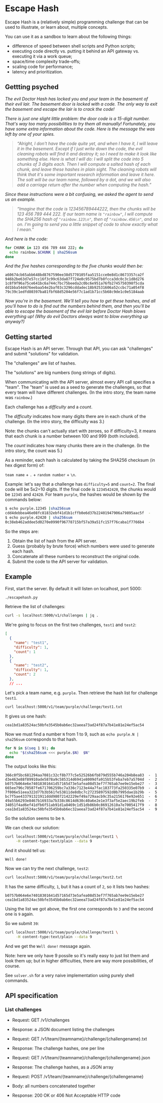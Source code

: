 # Escape Hash

Escape Hash is a (relatively simple) programming challenge that can be used to illustrate, or learn about, multiple concepts.

You can use it as a sandbox to learn about the following things:
- difference of speed between shell scripts and Python scripts;
- executing code directly vs. putting it behind an API gateway vs. executing it via a work queue;
- space/time complexity trade-offs;
- scaling code for performance;
- latency and prioritization.

## Gettting psyched

*The evil Doctor Hash has locked you and your team in the basement of their evil lair. The basement door is locked with a code. The only way to exit the basement and escape the lair is to crack the code!*

*There is just one slight little problem: the door code is a 15-digit number. That's way too many possibilities to try them all manually! Fortunately, you have some extra information about the code. Here is the message the was left by one of your spies.*

> *“Alright, I don't have the code quite yet, and when I have it, I will leave it in the basement. Except if I just write down the code, the evil cleaning robots will find it and destroy it; so I need to make it look like something else. Here is what I will do: I will split the code into 5 chunks of 3 digits each. Then I will compute a salted hash of each chunk, and leave these hashes in plain sight. The cleaning robots will think that it's some important research information and leave it here. The salt will be our team name, followed by a dot, and we will also add a carriage return after the number when computing the hash.”*

*Since these instructions were a bit confusing, we asked the agent to send us an example.*

> *“Imagine that the code is 123456789444222, then the chunks will be 123 456 789 444 222. If our team name is `"rainbow"`, I will compute the SHA256 hash of `"rainbow.123\n"`, then of `"rainbow.456\n"`, and so on. I'm going to send you a little snippet of code to show exactly what I mean.”*

*And here is the code:*

```bash
for CHUNK in 123 456 789 444 222; do
  echo rainbow.$CHUNK | sha256sum
done
```

*And the five hashes corresponding to the five chunks would then be:*

```
a60674cb65abb648bd8767590ee38d5770105faa5151cce0e8d1c8673357ca2f
946b2be63d7e57cc16f3c99c63da87f724e0c9575bd7b8fcca3dc0c3c1d8d276
1c8f9f96a75ce641bc6a744c7bc75beeda2c0bc6e951a76fb2745750398f5cda
dd1bba54d476eebaa54e2baf03c3296cddadec18b92531606a52ccbc71a054f8
79c39c1edfd80397ba81fbf68d5204e56f7c1ad1b71cc5b68c9de1c0e5184aab
```

*Now you're in the basement. We'll tell you how to get these hashes, and all you'll have to do is find out the numbers behind them, and then you'll be able to escape the basement of the evil lair before Doctor Hash blows everything up! (Why do evil Doctors always want to blow everything up anyway?)*

## Getting started

Escape Hash is an API server. Through that API, you can ask "challenges" and submit "solutions" for validation.

The "challenges" are list of hashes.

The "solutions" are big numbers (long strings of digits).

When communicating with the API server, almost every API call specifies a "team". The "team" is used as a seed to generate the challenges, so that every team will have different challenges. (In the intro story, the team name was `rainbow`.)

Each challenge has a *difficulty* and a *count*.

The *difficulty* indicates how many digits there are in each chunk of the challenge. (In the intro story, the difficulty was 3.)

Note: the chunks can't actually start with zeroes, so if difficulty=3, it means that each chunk is a number between 100 and 999 (both included).

The *count* indicates how many chunks there are in the challenge. (In the intro story, the count was 5.)

As a reminder, each hash is calculated by taking the SHA256 checksum (in hex digest form) of:

`team name` + `.` + `random number` + `\n`.


Example: let's say that a challenge has `difficulty=5` and `count=2`. The final code will be 5x2=10 digits. If the final code is `1234542420`, the chunks would be `12345` and `42420`. For team `purple`, the hashes would be shown by the commands below:

```bash
$ echo purple.12345 |sha256sum 
cdd4debbea46e08fc81832ebf41d1b1cffb0e6d37b22401947906a79895aac5f  -
$ echo purple.42420 | sha256sum 
0c38eb462addee5d0270e0990f96778715bf57a39a51fc157f76caba1f7766b4  -
```

So the steps are:

1. Obtain the list of hash from the API server.
2. Guess (probably by brute force) which numbers were used to generate each hash.
3. Concatenate all these numbers to reconstruct the original code.
4. Submit the code to the API server for validation.


## Example

First, start the server. By default it will listen on localhost, port 5000:

```bash
./escapehash.py
```

Retrieve the list of challenges:

```bash
curl -s localhost:5000/v1/challenges | jq .
```

We're going to focus on the first two challenges, `test1` and `test2`:

```json
[
  {
    "name": "test1",
    "difficulty": 1,
    "count": 1
  },
  {
    "name": "test2",
    "difficulty": 1,
    "count": 2
  },
  // ...
```

Let's pick a team name, e.g. `purple`. Then retrieve the hash list for challenge `test1`.

```bash
curl localhost:5000/v1/team/purple/challenge/test1.txt
```

It gives us one hash:

```
cea1bd1a83524ac50bfe3545b0ab6ec32aeea73ad24f87a7b41e81e24ef5ac54
```

Now we must find a number `N` from 1 to 9, such as `echo purple.N | sha256sum` corresponds to that hash.

```bash
for N in $(seq 1 9); do
  echo "$(sha256sum <<< purple.$N)  $N"
done
```

The output looks like this:
```
366c0f5bc681294aa7081c32cf8b777c5e52526b6fb879d555b746a204b8ea83  -  1
d3e463e88f89910ade5878a9c585314d6941e8009dfa915b53feba7eb7a5704d  -  2
b0757b064e6e74018301641d57165d73e5afea08d53ef7f765ab7ee9e15ebe27  -  3
665ee796c70587fe671706259bc7a336c7123e44a7fac183773fa250335e07b9  -  4
7f006e51eea322d77b3b561fe53811de8dbc7c27235897592d0b7995dae1b29b  -  5
bc7f5ae433791321911ddd98072142229ef49a729aacb9c35a2156176e92e651  -  6
49a55b6293e8467b16933a7b338c8614d630c40a6e2e1e3f3af5e2aec19b2feb  -  7
34051f4ad6ef41dfb6f51ab91d1a8469c1d51db86b0c86912610a7e7005417f9  -  8
cea1bd1a83524ac50bfe3545b0ab6ec32aeea73ad24f87a7b41e81e24ef5ac54  -  9
```

So the solution seems to be `9`.

We can check our solution:

```bash
curl localhost:5000/v1/team/purple/challenge/test1 \
     -H content-type:text/plain --data 9
```

And it should tell us:

```
Well done!
```

Now we can try the next challenge, `test2`:

```bash
curl localhost:5000/v1/team/purple/challenge/test2.txt
```

It has the same difficulty, `1`, but it has a count of `2`, so it lists two hashes:

```
b0757b064e6e74018301641d57165d73e5afea08d53ef7f765ab7ee9e15ebe27
cea1bd1a83524ac50bfe3545b0ab6ec32aeea73ad24f87a7b41e81e24ef5ac54
```

Using the list we got above, the first one corresponds to `3` and the second one is `9` again.

So we submit `39`:

```bash
curl localhost:5000/v1/team/purple/challenge/test1 \
     -H content-type:text/plain --data 9
```

And we get the `Well done!` message again.

Note: here we only have 9 possile so it's really easy to just list them and look them up; but in higher difficulties, there are way more possibilities, of course.

See `solver.sh` for a very naive implementation using purely shell commands.

## API specification

### List challenges

- Request: GET /v1/challenges
- Response: a JSON document listing the challenges

- Request: GET /v1/team/{teamname}/challenge/{challengename}.txt
- Response: The challenge hashes, one per line

- Request: GET /v1/team/{teamname}/challenge/{challengename}.json
- Response: The challenge hashes, as a JSON array

- Request: POST /v1/team/{teamname}/challenge/{challengename}
- Body: all numbers concatenated together
- Response: 200 OK or 406 Not Acceptable HTTP code
